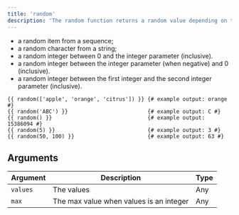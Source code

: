 ```yaml
---
title: 'random'
description: 'The random function returns a random value depending on the supplied parameter type.'
---
```


- a random item from a sequence;
- a random character from a string;
- a random integer between 0 and the integer parameter (inclusive).
- a random integer between the integer parameter (when negative) and 0 (inclusive).
- a random integer between the first integer and the second integer parameter (inclusive).

```canvas {% process=false %}
{{ random(['apple', 'orange', 'citrus']) }} {# example output: orange #}
{{ random('ABC') }}                         {# example output: C #}
{{ random() }}                              {# example output: 15386094 #}
{{ random(5) }}                             {# example output: 3 #}
{{ random(50, 100) }}                       {# example output: 63 #}
```

## Arguments

Argument | Description                             | Type
-------- | --------------------------------------- | ----
`values` | The values                              | Any
`max`    | The max value when values is an integer | Any
